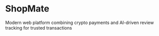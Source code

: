 # ShopMate
Modern web platform combining crypto payments and AI-driven review tracking for trusted transactions
